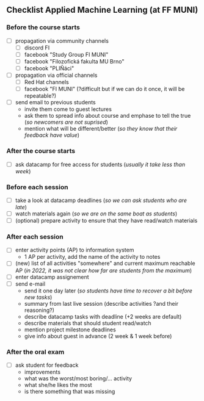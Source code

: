 ## Checklist Applied Machine Learning (at FF MUNI)

### Before the course starts
- [ ] propagation via community channels
  - [ ] discord FI
  - [ ] facebook "Study Group FI MUNI"
  - [ ] facebook "Filozofická fakulta MU Brno"
  - [ ] facebook "PLIŇáci"
- [ ] propagation via official channels
  - [ ] Red Hat channels
  - [ ] facebook "FI MUNI" (?difficult but if we can do it once, it will be repeatable?) 
- [ ] send email to previous students 
  - invite them come to guest lectures
  - ask them to spread info about course and emphase to tell the true (*so newcomers are not suprised*)
  - mention what will be different/better (*so they know that their feedback have value*) 

### After the course starts
- [ ] ask datacamp for free access for students (*usually it take less than week*)

### Before each session
- [ ] take a look at datacamp deadlines (*so we can ask students who are late*)
- [ ] watch materials again (*so we are on the same boat as students*)
- [ ] (optional) prepare activity to ensure that they have read/watch materials

### After each session
- [ ] enter activity points (AP) to information system
  - 1 AP per activity, add the name of the activity to notes
- [ ] (new) list of all activities "somewhere" and current maximum reachable AP (*in 2022, it was not clear how far are students from the maximum*)
- [ ] enter datacamp assignement
- [ ] send e-mail
  - send it one day later (*so students have time to recover a bit before new tasks*)
  - summary from last live session (describe activities ?and their reasoning?)
  - describe datacamp tasks with deadline (+2 weeks are default)
  - describe materials that should student read/watch
  - mention project milestone deadlines
  - give info about guest in advance (2 week & 1 week before)

### After the oral exam
- [ ] ask student for feedback
  - improvements
  - what was the worst/most boring/... activity
  - what she/he likes the most
  - is there something that was missing

